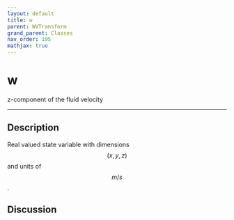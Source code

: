 ```yaml
---
layout: default
title: w
parent: WVTransform
grand_parent: Classes
nav_order: 195
mathjax: true
---
```


#  w

z-component of the fluid velocity


---

## Description
Real valued state variable with dimensions $$(x,y,z)$$ and units of $$m/s$$.

## Discussion

